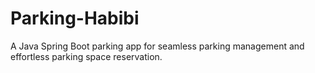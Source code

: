 # Parking-Habibi
A Java Spring Boot parking app for seamless parking management and effortless parking space reservation.
